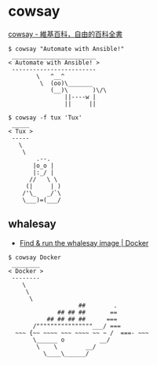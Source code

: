 # cowsay

[cowsay - 維基百科，自由的百科全書](https://zh.wikipedia.org/wiki/Cowsay)

```
$ cowsay "Automate with Ansible!"
 ________________________
< Automate with Ansible! >
 ------------------------
        \   ^__^
         \  (oo)\_______
            (__)\       )\/\
                ||----w |
                ||     ||

$ cowsay -f tux 'Tux'
 _____
< Tux >
 -----
   \
    \
        .--.
       |o_o |
       |:_/ |
      //   \ \
     (|     | )
    /'\_   _/`\
    \___)=(___/
```

## whalesay

* [Find & run the whalesay image | Docker](https://docs.docker.com/engine/getstarted/step_three/)

```
$ cowsay Docker
 ________
< Docker >
 --------
    \
     \
      \
                    ##        .
              ## ## ##       ==
           ## ## ## ##      ===
       /""""""""""""""""___/ ===
  ~~~ {~~ ~~~~ ~~~ ~~~~ ~~ ~ /  ===- ~~~
       \______ o          __/
        \    \        __/
          \____\______/
```
